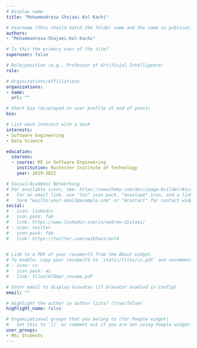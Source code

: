 ```yaml
---
# Display name
title: "Mohammadreza Shojaei Kol Kachi"

# Username (this should match the folder name and the name on publications)
authors:
- "Mohammadreza-Shojaei-Kol-Kachi"

# Is this the primary user of the site?
superuser: false

# Role/position (e.g., Professor of Artificial Intelligence)
role: 

# Organizations/Affiliations
organizations:
- name: 
  url: ""

# Short bio (displayed in user profile at end of posts)
bio: 

# List each interest with a dash
interests:
- Software Engineering
- Data Science

education:
  courses:
  - course: MS in Software Engineering
    institution: Rochester Institute of Technology
    year: 2019-2022

# Social/Academic Networking
# For available icons, see: https://wowchemy.com/docs/page-builder/#icons
#   For an email link, use "fas" icon pack, "envelope" icon, and a link in the
#   form "mailto:your-email@example.com" or "#contact" for contact widget.
social:
# - icon: linkedin
#   icon_pack: fab
#   link: https://www.linkedin.com/in/andrew-distasi/
# - icon: twitter
#   icon_pack: fab
#   link: https://twitter.com/vaibhaviraut4

  
# Link to a PDF of your resume/CV from the About widget.
# To enable, copy your resume/CV to `static/files/cv.pdf` and uncomment the lines below.
# - icon: cv
#   icon_pack: ai
#   link: files/AlOmar_resume.pdf

# Enter email to display Gravatar (if Gravatar enabled in Config)
email: ""

# Highlight the author in author lists? (true/false)
highlight_name: false

# Organizational groups that you belong to (for People widget)
#   Set this to `[]` or comment out if you are not using People widget.
user_groups:
- MSc Students
---
```


